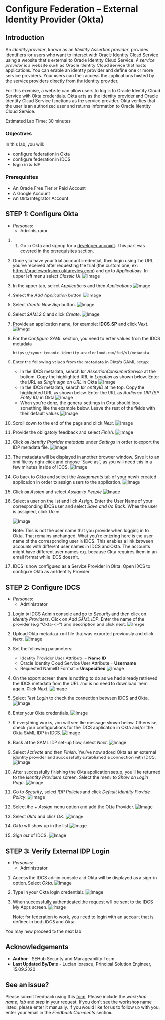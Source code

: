 # Configure Federation – External Identity Provider (Okta)

## Introduction

An *identity provider*, known as an *Identity Assertion provider*, provides identifiers for users who want to interact with Oracle Identity Cloud Service using a website that's external to Oracle Identity Cloud Service. A *service provider* is a website such as Oracle Identity Cloud Service that hosts applications. You can enable an identity provider and define one or more service providers. Your users can then access the applications hosted by the service providers directly from the identity provider.

For this exercise, a website can allow users to log in to Oracle Identity Cloud Service with Okta credentials.  Okta acts as the identity provider and Oracle Identity Cloud Service functions as the service provider.  Okta verifies that the user is an authorized user and returns information to Oracle Identity Cloud Service.  


Estimated Lab Time: 30 minutes


### Objectives

In this lab, you will:
*	configure federation in Okta
*	configure federation in IDCS
*	login in to IdP


### Prerequisites

* An Oracle Free Tier or Paid Account
* A Google Account
* An Okta Integrator Account


## **STEP 1**: Configure Okta

* *Personas*:
    - Administrator

1.	1.	Go to Okta and signup for a  [developer account](https://www.okta.com/integrate/signup/). This part was covered in the prerequisites section.

2.	Once you have your trial account credential, then login using the URL you’ve received after requesting the trial (the custom one, ex: https://oracleworkshop.oktareview.com) and go to *Applications*.  In upper left menu select *Classic UI*.
    ![Image](images/L4001.png)

3.	In the upper tab, select *Applications* and then *Applications*
    ![Image](images/L4002.png)

4.	Select the *Add Application* button.
    ![Image](images/L4003.png)

5.	Select *Create New App* button.
    ![Image](images/L4004.png)

6.	Select *SAML2.0* and click *Create*.
    ![Image](images/L4005.png)

7.	Provide an application name, for example: **IDCS_SP** and click *Next*.
    ![Image](images/L4006.png)

8.	For the *Configure SAML* section, you need to enter values from the IDCS metadata

    ```
    https://<your tenant>.identity.oraclecloud.com/fed/v1/metadata
    ```

9. Enter the following values from the metadata in Okta’s SAML setup:
    * In the IDCS metadata, search for *AssertionConsumerService* at the bottom. Copy the highlighted URL in *Location* as shown below. Enter the URL as *Single sign on URL* in Okta
    ![Image](images/L4007.png)
    * In the IDCS metadata, search for *entityID* at the top. Copy the highlighted URL as shown below. Enter the URL as *Audience URI (SP Entity ID)* in Okta
    ![Image](images/L4008.png)
    * When you’re done, the general settings in Okta should look something like the example below. Leave the rest of the fields with their default values
    ![Image](images/L4009.png)

10.	Scroll down to the end of the page and click *Next*.
    ![Image](images/L4010.png)

11.	Provide the obligatory feedback and select *Finish*.
    ![Image](images/L4011.png)

12.	Click on *Identity Provider metadata* under *Settings* in order to export the IDP metadata file.
    ![Image](images/L4012.png)

13.	The metadata will be displayed in another browser window.  Save it to an xml file by right click and choose “Save as”, as you will need this in a few minutes inside of IDCS.
    ![Image](images/L4013.png)

14.	Go back to *Okta* and select the *Assignments* tab of your newly created application in order to assign users to the application.
    ![Image](images/L4014.png)

15.	Click on *Assign* and select *Assign to People*
    ![Image](images/L4015.png)

16.	Select a user on the list and lick *Assign*. Enter the User Name of your corresponding IDCS user and select *Save and Go Back*. When the user is assigned, click *Done*.

    ![Image](images/L4016.png)

    Note: This is not the user name that you provide when logging in to Okta. That remains unchanged. What you’re entering here is the user name of the corresponding user in IDCS. This enables a link between accounts with different user names in IDCS and Okta. The accounts might have different user names e.g. because Okta requires them in an email format while IDCS doesn’t.

17.	IDCS is now configured as a Service Provider in Okta. Open IDCS to configure Okta as an Identity Provider.


## **STEP 2**: Configure IDCS

* *Personas*:
    - Administrator

1. Login to IDCS Admin console and go to *Security* and then click on *Identity Providers*. Click on *Add SAML IDP*.  Enter the name of the provider  (e.g “Okta-<<student name>>”) and description and click next.
    ![Image](images/L4017.png)

2. Upload Okta metadata xml file that was exported previously and click *Next*.
    ![Image](images/L4018.png)

3.	Set the following parameters:

    * Identity Provider User Attribute = **Name ID**
    * Oracle Identity Cloud Service User Attribute = **Username**
    * Requested NameID Format = **Unspecified**
    ![Image](images/L4019.png)

4.	On the export screen there is nothing to do as we had already retrieved the IDCS metadata from the URL and is no need to download them again. Click *Next*.
    ![Image](images/L4020.png)

5.	Select *Test Login* to check the connection between IDCS and Okta.
    ![Image](images/L4021.png)

6.	Enter your Okta credentials.
    ![Image](images/L4022.png)

7.	If everything works, you will see the message shown below. Otherwise, check your configurations for the IDCS application in Okta and/or the Okta SAML IDP in IDCS.
    ![Image](images/L4023.png)

8.	Back at the SAML IDP set-up flow, select *Next*.
    ![Image](images/L4024.png)

9.	Select *Activate* and then *Finish*. You’ve now added Okta as an external identity provider and successfully established a connection with IDCS.
    ![Image](images/L4025.png)

10.	After successfully finishing the Okta application setup, you’ll be returned to the *Identity Providers* screen. Select the menu to *Show on Login Page*.
    ![Image](images/L4026.png)

11.	Go to *Security*, select *IDP Policies* and click *Default Identity Provide Policy*.
    ![Image](images/L4027.png)

12.	Select the *+ Assign* menu option and add the Okta Provider.
    ![Image](images/L4028.png)

13.	 Select *Okta* and click *OK*.
    ![Image](images/L4029.png)

14.	 *Okta* will show up in the list
    ![Image](images/L4030.png)

15.	 *Sign out* of IDCS.
    ![Image](images/L4031.png)


## **STEP 3**: Verify External IDP Login  

* *Personas*:
    - Administrator

1. Access the IDCS admin console and Okta will be displayed as a sign-in option. Select *Okta*.
    ![Image](images/L4032.png)

2. Type in your Okta login credentials.
    ![Image](images/L4033.png)

3. When successfully authenticated the request will be sent to the IDCS My Apps screen.
    ![Image](images/L4034.png)

    Note: for federation to work, you need to login with an account that is defined in both IDCS and Okta.

You may now proceed to the next lab

## Acknowledgements
* **Author** - SEHub Security and Manageability Team
* **Last Updated By/Date** - Lucian Ionescu, Principal Solution Engineer, 15.09.2020

## See an issue?
Please submit feedback using this [form](https://apexapps.oracle.com/pls/apex/f?p=133:1:::::P1_FEEDBACK:1). Please include the *workshop name*, *lab* and *step* in your request.  If you don't see the workshop name listed, please enter it manually. If you would like for us to follow up with you, enter your email in the *Feedback Comments* section.
